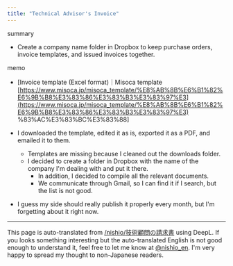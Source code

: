 ```yaml
---
title: "Technical Advisor's Invoice"
---
```


summary
- Create a company name folder in Dropbox to keep purchase orders, invoice templates, and issued invoices together.

memo
- [Invoice template (Excel format)｜Misoca template [https://www.misoca.jp/misoca_template/%E8%AB%8B%E6%B1%82%E6%9B%B8%E3%83%86%E3%83%B3%E3%83%97%E3](https://www.misoca.jp/misoca_template/%E8%AB%8B%E6%B1%82%E6%9B%B8%E3%83%86%E3%83%B3%E3%83%97%E3) %83%AC%E3%83%BC%E3%83%88]
- I downloaded the template, edited it as is, exported it as a PDF, and emailed it to them.
    - Templates are missing because I cleaned out the downloads folder.
    - I decided to create a folder in Dropbox with the name of the company I'm dealing with and put it there.
        - In addition, I decided to compile all the relevant documents.
        - We communicate through Gmail, so I can find it if I search, but the list is not good.

- I guess my side should really publish it properly every month, but I'm forgetting about it right now.

---
This page is auto-translated from [/nishio/技術顧問の請求書](https://scrapbox.io/nishio/技術顧問の請求書) using DeepL. If you looks something interesting but the auto-translated English is not good enough to understand it, feel free to let me know at [@nishio_en](https://twitter.com/nishio_en). I'm very happy to spread my thought to non-Japanese readers.